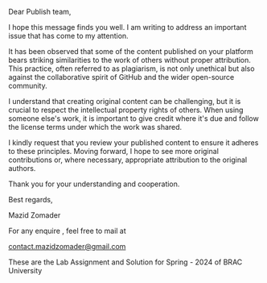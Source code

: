 Dear Publish team,

I hope this message finds you well. I am writing to address an important issue that has come to my attention.

It has been observed that some of the content published on your platform bears striking 
similarities to the work of others without proper attribution. 
This practice, often referred to as plagiarism, is not only unethical
but also against the collaborative spirit of GitHub and the wider open-source community.

I understand that creating original content can be challenging, 
but it is crucial to respect the intellectual property rights of others. 
When using someone else's work, it is important to give credit where it's due 
and follow the license terms under which the work was shared.

I kindly request that you review your published content to ensure it adheres to these principles. 
Moving forward, I hope to see more original contributions or, where necessary, appropriate attribution to the original authors.

Thank you for your understanding and cooperation.

Best regards,

Mazid Zomader

For any enquire , feel free to mail at 

contact.mazidzomader@gmail.com

These are the Lab Assignment and Solution for Spring - 2024 of BRAC University
